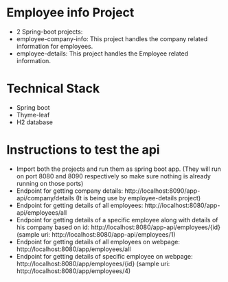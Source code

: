 
# Employee info Project

- 2 Spring-boot projects:
- employee-company-info: This project handles the company related information for employees.
- employee-details: This project handles the Employee related information.


# Technical Stack
- Spring boot
- Thyme-leaf
- H2 database


# Instructions to test the api
- Import both the projects and run them as spring boot app. (They will run on port 8080 and 8090 respectively so make sure nothing is already running on those ports)
- Endpoint for getting company details: http://localhost:8090/app-api/company/details (It is being use by employee-details project)
- Endpoint for getting details of all employees: http://localhost:8080/app-api/employees/all
- Endpoint for getting details of a specific employee along with details of his company based on id: http://localhost:8080/app-api/employees/{id} (sample uri: http://localhost:8080/app-api/employees/1)
- Endpoint for getting details of all employees on webpage: http://localhost:8080/app/employees/all
- Endpoint for getting details of specific employee on webpage: http://localhost:8080/app/employees/{id} (sample uri: http://localhost:8080/app/employees/4)
